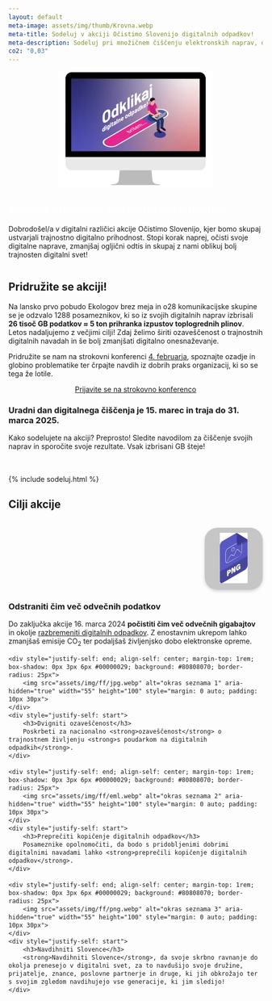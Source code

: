 ```yaml
---
layout: default
meta-image: assets/img/thumb/Krovna.webp
meta-title: Sodeluj v akciji Očistimo Slovenijo digitalnih odpadkov!
meta-description: Sodeluj pri množičnem čiščenju elektronskih naprav, diskov in e-poštnih predalov, da zbrišemo karseda veliko digitalne navlake in s tem zmanjšamo emisije.
co2: "0,03"
---
```


<div style="display:flex; justify-content: space-evenly; flex-wrap: wrap; align-items: center; margin-bottom: 1em;min-height: 15.9rem;" id="introdiv">
	<div>
		<img src="assets/img/dcd-si-kv.webp" width="306" height="230" id="idx-kv" alt="Odklikaj digitalne odpadke" aria-hidden="true">
	</div>
	<div id="intro">
		<h2 style="color:white">Internet proizvede več emisij kot letalstvo!</h2>
		<p>
			Dobrodošel/a v digitalni različici akcije Očistimo Slovenijo, kjer bomo skupaj ustvarjali trajnostno digitalno prihodnost. Stopi korak naprej, očisti svoje digitalne naprave, zmanjšaj ogljični odtis in skupaj z nami oblikuj bolj trajnosten digitalni svet!
		</p>
	</div>
</div>

<div class="block" style="min-height: 14.5rem;">
<h2>Pridružite se akciji!</h2>

Na lansko prvo pobudo Ekologov brez meja in o28 komunikacijske skupine se je odzvalo 1288 posameznikov, ki so iz svojih digitalnih naprav izbrisali <strong>26 tisoč GB podatkov ≈ 5 ton prihranka izpustov toplogrednih plinov</strong>. Letos nadaljujemo z večjimi cilji! Zdaj želimo širiti ozaveščenost o trajnostnih digitalnih navadah in še bolj zmanjšati digitalno onesnaževanje.

Pridružite se nam na strokovni konferenci <a href="https://digital.ocistimo.si/konferenca.html">4. februarja</a>, spoznajte ozadje in globino problematike ter črpajte navdih iz dobrih praks organizacij, ki so se tega že lotile. 

<div class="btnpad" style="text-align: center;">
<a class="button" href="https://docs.google.com/forms/d/1xJwZeN-cQ3w48IuZ-ql0Znc1J3enJJf1BdAy9Awi2fE/edit">Prijavite se na strokovno konferenco</a>
</div>

<h3>Uradni dan digitalnega čiščenja je 15. marec in traja do 31. marca 2025.</h3> 

Kako sodelujete na akciji? Preprosto! Sledite navodilom za čiščenje svojih naprav in sporočite svoje rezultate. Vsak izbrisani GB šteje!

<br><br>
{% include sodeluj.html %}
</div>

<div class="block para" style="padding-bottom: 2.5rem">
<h2>Cilji akcije</h2>

<div id="cilji" style="display:grid; justify-content: center;">
	<div style="justify-self: end; align-self: center;margin-top: 1rem; box-shadow: 0px 3px 6px #00000029; background: #80808070; border-radius: 25px;">
		<img src="assets/img/ff/png.webp" alt="okras seznama 0" aria-hidden="true" width="55" height="100" style="margin: 0 auto; padding: 10px 30px">
	</div>
	<div style="justify-self: start">
		<h3>Odstraniti čim več odvečnih podatkov</h3>
		Do zaključka akcije 16. marca 2024 <strong>počistiti čim več odvečnih gigabajtov</strong> in okolje <a href="https://digital.ocistimo.si/o-akciji.html">razbremeniti digitalnih odpadkov</a>. Z enostavnim ukrepom lahko zmanjšaš emisije CO<sub>2</sub> ter podaljšaš življenjsko dobo elektronske opreme.
	</div>

	<div style="justify-self: end; align-self: center; margin-top: 1rem; box-shadow: 0px 3px 6px #00000029; background: #80808070; border-radius: 25px">
		<img src="assets/img/ff/jpg.webp" alt="okras seznama 1" aria-hidden="true" width="55" height="100" style="margin: 0 auto; padding: 10px 30px">
	</div>
	<div style="justify-self: start">
		<h3>Dvigniti ozaveščenost</h3>
		Poskrbeti za nacionalno <strong>ozaveščenost</strong> o trajnostnem življenju <strong>s poudarkom na digitalnih odpadkih</strong>.
	</div>

	<div style="justify-self: end; align-self: center; margin-top: 1rem; box-shadow: 0px 3px 6px #00000029; background: #80808070; border-radius: 25px">
		<img src="assets/img/ff/eml.webp" alt="okras seznama 2" aria-hidden="true" width="55" height="100" style="margin: 0 auto; padding: 10px 30px">
	</div>
	<div style="justify-self: start">
		<h3>Preprečiti kopičenje digitalnih odpadkov</h3>
		Posameznike opolnomočiti, da bodo s pridobljenimi dobrimi digitalnimi navadami lahko <strong>preprečili kopičenje digitalnih odpadkov</strong>.
	</div>

	<div style="justify-self: end; align-self: center; margin-top: 1rem; box-shadow: 0px 3px 6px #00000029; background: #80808070; border-radius: 25px">
		<img src="assets/img/ff/png.webp" alt="okras seznama 3" aria-hidden="true" width="55" height="100" style="margin: 0 auto; padding: 10px 30px">
	</div>
	<div style="justify-self: start">
		<h3>Navdihniti Slovence</h3>
		<strong>Navdihniti Slovence</strong>, da svoje skrbno ravnanje do okolja prenesejo v digitalni svet, za to navdušijo svoje družine, prijatelje, znance, poslovne partnerje in druge, ki jih obkrožajo ter s svojim zgledom navdihujejo vse generacije, ki jim sledijo!
	</div>
</div>

</div>

<!--
<div class="block para" style="text-align: center" aria-hidden="true">
	<h2>Podporniki akcije</h2>
	<h3>Giga</h3>
	<div style="display:flex; justify-content: space-evenly; flex-wrap: wrap; margin: 1em 0; gap: 2.5rem 1.5rem; align-items: center">
		<img src="assets/img/podporniki/Logo_GEN-I_B2C.webp" alt="logo GEN-I" width="346" height="120">
		<img src="assets/img/podporniki/Logo_SAVA_zavarovalna_skupina_RGB_primarni.webp" alt="logo Sava ZS" width="258" height="120">
	</div>
	<h3 style="margin: 2rem 0">Mega</h3>
	<div style="display:flex; justify-content: space-evenly; flex-wrap: wrap; margin: 1em 0; gap: 2.5rem 3.5rem; align-items: center">
		<div style="">
			<img src="assets/img/podporniki/LM sredina 2vrsticni rgb zelen.webp" alt="logo Ljubljanske mlekarne" width="113" height="90">
		</div><div style="">
			<img src="assets/img/podporniki/logo-loterija-sreca-za-vse.webp" alt="logo Loterija Slovenije" width="58" height="90">
		</div><div style="">
			<img src="assets/img/podporniki/A1_Logo_Red_Smpl_Pos_3.svg" alt="logo A1" width="88" height="90">
		</div><div style="">
			<img src="assets/img/podporniki/genis_logo_okolju_zelen.webp" alt="logo Genis" width="167" height="70">
		</div><div style="">
			<img src="assets/img/podporniki/hofer.svg" alt="logo Hofer" height="95">
		</div><div style="">
			<img src="assets/img/podporniki/spar.svg" alt="logo Spar" width="234" height="38">
		</div>
	</div>
	<h3 style="margin: 3rem 0 1.5rem">Akcijo podpirajo tudi</h3>
	<div style="display:flex; justify-content: space-evenly; flex-wrap: wrap; margin: 1em 0; gap: 2.5rem 1.5rem;">
		<img src="assets/img/podporniki/mdp.svg" id="mdplogo" alt="logo MDP" height="40">
		<img src="assets/img/podporniki/bold.svg" id="bodlogo" alt="logo Bold" height="40">
	</div>
</div>
-->
